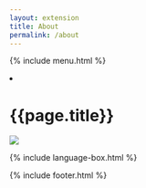```yaml
---
layout: extension
title: About
permalink: /about
---
```


{% include menu.html %}

<div class ="post-container">
  <li class="posts-labelgroup" id="posts-labelgroup">
	<h1 id="posts-label">{{page.title}}</h1>
  </li>

  <div class = "image-container">
  <img src="/assets/image/about-bg-2.JPG" />
  </div>

  {% include language-box.html %}

  {% include footer.html %}
  <br>
</div>
  
